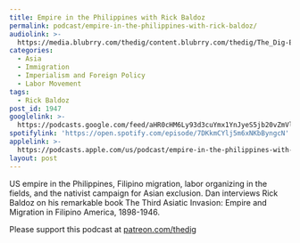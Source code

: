 ```yaml
---
title: Empire in the Philippines with Rick Baldoz
permalink: podcast/empire-in-the-philippines-with-rick-baldoz/
audiolink: >-
  https://media.blubrry.com/thedig/content.blubrry.com/thedig/The_Dig-EP_303-Baldoz.mp3
categories:
  - Asia
  - Immigration
  - Imperialism and Foreign Policy
  - Labor Movement
tags:
  - Rick Baldoz
post_id: 1947
googlelink: >-
  https://podcasts.google.com/feed/aHR0cHM6Ly93d3cuYmx1YnJyeS5jb20vZmVlZHMvdGhlZGlnLnhtbA/episode/aHR0cHM6Ly93d3cudGhlZGlncmFkaW8uY29tLz9wPTE5NDc?sa=X&ved=0CAUQkfYCahcKEwi44f7r1b-AAxUAAAAAHQAAAAAQNg
spotifylink: 'https://open.spotify.com/episode/7DKkmCYlj5m6xNKbByngcN'
applelink: >-
  https://podcasts.apple.com/us/podcast/empire-in-the-philippines-with-rick-baldoz/id1043245989?i=1000518478074
layout: post
---
```


US empire in the Philippines, Filipino migration, labor organizing in the fields, and the nativist campaign for Asian exclusion. Dan interviews Rick Baldoz on his remarkable book The Third Asiatic Invasion: Empire and Migration in Filipino America, 1898-1946.

Please support this podcast at [patreon.com/thedig](http://www.patreon.com/TheDig)
